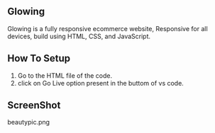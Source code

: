 ## Glowing

Glowing is a fully responsive ecommerce website, Responsive for all devices, build using HTML, CSS, and JavaScript.

## How To Setup

1. Go to the HTML file of the code.
2. click on Go Live option present in the buttom of vs code.

## ScreenShot

beautypic.png
